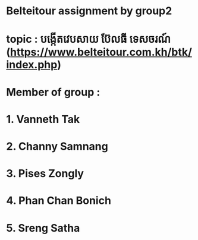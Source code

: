 # Belteitour assignment by group2 
# topic :  បង្កើតវេបសាយ ប៊ែលធី ទេសចរណ៍ (https://www.belteitour.com.kh/btk/index.php)
# Member of group : 
# 1. Vanneth Tak
# 2. Channy Samnang
# 3. Pises Zongly
# 4. Phan Chan Bonich 
# 5. Sreng Satha

